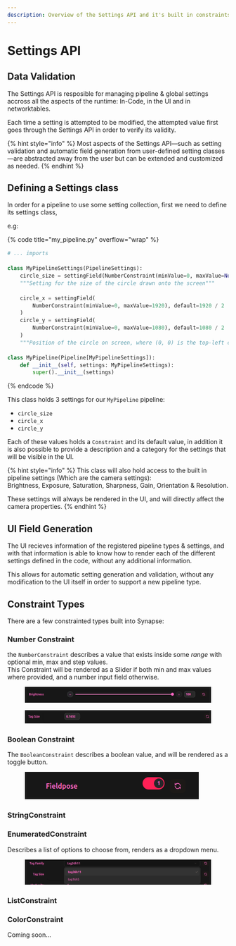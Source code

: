 ```yaml
---
description: Overview of the Settings API and it's built in constraints
---
```


# Settings API

## Data Validation

The Settings API is resposible for managing pipeline & global settings accross all the aspects of the runtime: In-Code, in the UI and in networktables.

Each time a setting is attempted to be modified, the attempted value first goes through the Settings API in order to verify its validity.

{% hint style="info" %}
Most aspects of the Settings API—such as setting validation and automatic field generation from user-defined setting classes—are abstracted away from the user but can be extended and customized as needed.
{% endhint %}

## Defining a Settings class

In order for a pipeline to use some setting collection, first we need to define its settings class,

e.g:&#x20;

{% code title="my_pipeline.py" overflow="wrap" %}
```python
# ... imports

class MyPipelineSettings(PipelineSettings):
    circle_size = settingField(NumberConstraint(minValue=0, maxValue=None), default=20)
    """Setting for the size of the circle drawn onto the screen"""

    circle_x = settingField(
        NumberConstraint(minValue=0, maxValue=1920), default=1920 / 2
    )
    circle_y = settingField(
        NumberConstraint(minValue=0, maxValue=1080), default=1080 / 2
    )
    """Position of the circle on screen, where (0, 0) is the top-left corner."""

class MyPipeline(Pipeline[MyPipelineSettings]):
    def __init__(self, settings: MyPipelineSettings):
        super().__init__(settings)
```
{% endcode %}

This class holds 3 settings for our `MyPipeline` pipeline:

* `circle_size`
* `circle_x`
* `circle_y`

Each of these values holds a `Constraint` and its default value, in addition it is also possible to provide a description and a category for the settings that will be visible in the UI.&#x20;

{% hint style="info" %}
This class will also hold access to the built in pipeline settings (Which are the camera settings):\
Brightness, Exposure, Saturation, Sharpness, Gain, Orientation & Resolution.

These settings will always be rendered in the UI, and will directly affect the camera properties.
{% endhint %}

## UI Field Generation

The UI recieves information of the registered pipeline types & settings, and with that information is able to know how to render each of the different settings defined in the code, without any additional information.

This allows for automatic setting generation and validation, without any modification to the UI itself in order to support a new pipeline type.

## Constraint Types

There are a few constrainted types built into Synapse:

### Number Constraint

the `NumberConstraint` describes a value that exists inside some _range_ with optional min, max and step values.\
This Constraint will be rendered as a Slider if both min and max values where provided, and a number input field otherwise.

<figure><img src="../../.gitbook/assets/Slider.png" alt=""><figcaption></figcaption></figure>

<figure><img src="../../.gitbook/assets/NumberInput.png" alt=""><figcaption></figcaption></figure>

### Boolean Constraint

The `BooleanConstraint` describes a boolean value, and will be rendered as a toggle button.

<figure><img src="../../.gitbook/assets/BooleanValue.png" alt=""><figcaption></figcaption></figure>

### StringConstraint

### EnumeratedConstraint

Describes a list of options to choose from, renders as a dropdown menu.

<figure><img src="../../.gitbook/assets/ListOptions.png" alt=""><figcaption></figcaption></figure>

### ListConstraint

### ColorConstraint

Coming soon...

